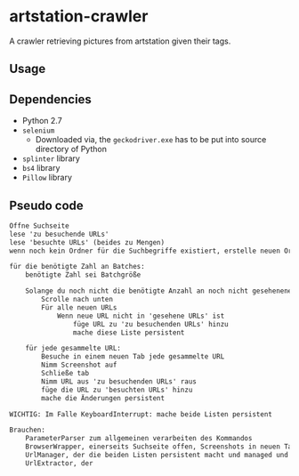 # artstation-crawler
A crawler retrieving pictures from artstation given their tags.

## Usage

## Dependencies
* Python 2.7
* `selenium`
    * Downloaded via, the `geckodriver.exe` has to be put into source directory of Python
* `splinter` library
* `bs4` library
* `Pillow` library

## Pseudo code
```txt
Öffne Suchseite
lese 'zu besuchende URLs'
lese 'besuchte URLs' (beides zu Mengen)
wenn noch kein Ordner für die Suchbegriffe existiert, erstelle neuen Ordner

für die benötigte Zahl an Batches:
    benötigte Zahl sei Batchgröße

    Solange du noch nicht die benötigte Anzahl an noch nicht gesehenenen URLs hast:
        Scrolle nach unten
        Für alle neuen URLs
            Wenn neue URL nicht in 'gesehene URLs' ist
                füge URL zu 'zu besuchenden URLs' hinzu
                mache diese Liste persistent

    für jede gesammelte URL:
        Besuche in einem neuen Tab jede gesammelte URL
        Nimm Screenshot auf
        Schließe tab
        Nimm URL aus 'zu besuchenden URLs' raus
        füge die URL zu 'besuchten URLs' hinzu
        mache die Änderungen persistent

WICHTIG: Im Falle KeyboardInterrupt: mache beide Listen persistent

Brauchen: 
    ParameterParser zum allgemeinen verarbeiten des Kommandos
    BrowserWrapper, einerseits Suchseite offen, Screenshots in neuen Tabs, scrollen kann
    UrlManager, der die beiden Listen persistent macht und managed und weitergibt
    UrlExtractor, der 
```